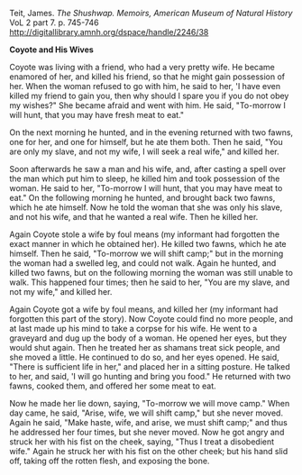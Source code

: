 
Teit, James. *The Shushwap. Memoirs, American Museum of Natural History* VoL  2 part 7. p. 745-746
http://digitallibrary.amnh.org/dspace/handle/2246/38  

**Coyote and His Wives**

Coyote was living with a friend, who had a very pretty wife. He became enamored of her, and killed his friend, so that he might gain possession of her. When the woman refused to go with him, he said to her, 'I have even killed my friend to gain you, then why should I spare you if you do not obey my wishes?" She became afraid and went with him. He said, "To-morrow I will hunt, that you may have fresh meat to eat." 

On the next morning he hunted, and in the evening returned with two fawns, one for her, and one for himself, but he ate them both. Then he said, "You are only my slave, and not my wife, I will seek a real wife," and killed her.

Soon afterwards he saw a man and his wife, and, after casting a spell over the man which put him to sleep, he killed him and took possession of the woman. He said to her, "To-morrow I will hunt, that you may have meat to eat." On the following morning he hunted, and brought back two fawns, which he ate himself. Now he told the woman that she was only his slave, and not his wife, and that he wanted a real wife. Then he killed her.

Again Coyote stole a wife by foul means (my informant had forgotten the exact manner in which he obtained her). He killed two fawns, which he ate himself. Then he said, "To-morrow we will shift camp;" but in the morning the woman had a swelled leg, and could not walk. Again he hunted, and killed two fawns, but on the following morning the woman was still unable to walk. This happened four times; then he said to her, "You are my slave, and not my wife," and killed her.

Again Coyote got a wife by foul means, and killed her (my informant had forgotten this part of the story). Now Coyote could find no more people, and at last made up his mind to take a  corpse for his wife. He went to a graveyard and dug up the body of a woman. He opened her  eyes, but they would shut again. Then he treated her as shamans treat sick people, and she moved a little. He continued to do  so, and her  eyes opened. He said, "There is sufficient life in her," and placed her in a sitting posture. He talked to her, and said, 'I will go hunting and bring  you food." He returned with two fawns, cooked them, and offered her some meat to eat. 

Now he made her lie down, saying, "To-morrow we will move camp." When day came, he said, "Arise, wife, we will shift  camp," but she never moved. Again he said, "Make haste, wife, and arise, we must shift camp;" and thus he addressed her four times,
but she never moved. Now he got  angry and struck her with his fist on the cheek, saying, "Thus I treat a disobedient wife." Again he struck her with his fist on the other cheek; but his hand slid off, taking off the rotten flesh, and exposing the bone.

